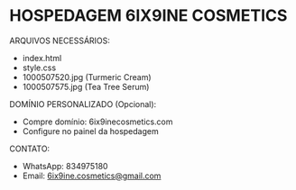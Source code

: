 HOSPEDAGEM 6IX9INE COSMETICS
============================

ARQUIVOS NECESSÁRIOS:
- index.html
- style.css
- 1000507520.jpg (Turmeric Cream)
- 1000507575.jpg (Tea Tree Serum)


DOMÍNIO PERSONALIZADO (Opcional):
- Compre domínio: 6ix9inecosmetics.com
- Configure no painel da hospedagem

CONTATO:
- WhatsApp: 834975180
- Email: 6ix9ine.cosmetics@gmail.com
